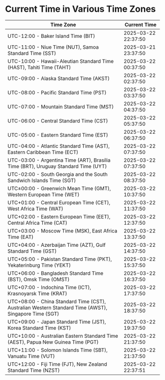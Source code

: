 # Current Time in Various Time Zones

| Time Zone | Current Time |
|-----------|--------------|
| UTC-12:00 - Baker Island Time (BIT) | 2025-03-22 22:37:50 |
| UTC-11:00 - Niue Time (NUT), Samoa Standard Time (SST) | 2025-03-21 23:37:50 |
| UTC-10:00 - Hawaii-Aleutian Standard Time (HAST), Tahiti Time (TAHT) | 2025-03-22 00:37:50 |
| UTC-09:00 - Alaska Standard Time (AKST) | 2025-03-22 02:37:50 |
| UTC-08:00 - Pacific Standard Time (PST) | 2025-03-22 03:37:50 |
| UTC-07:00 - Mountain Standard Time (MST) | 2025-03-22 04:37:50 |
| UTC-06:00 - Central Standard Time (CST) | 2025-03-22 05:37:50 |
| UTC-05:00 - Eastern Standard Time (EST) | 2025-03-22 06:37:50 |
| UTC-04:00 - Atlantic Standard Time (AST), Eastern Caribbean Time (ECT) | 2025-03-22 07:37:50 |
| UTC-03:00 - Argentina Time (ART), Brasília Time (BRT), Uruguay Standard Time (UYT) | 2025-03-22 07:37:50 |
| UTC-02:00 - South Georgia and the South Sandwich Islands Time (SGT) | 2025-03-22 08:37:50 |
| UTC±00:00 - Greenwich Mean Time (GMT), Western European Time (WET) | 2025-03-22 10:37:50 |
| UTC+01:00 - Central European Time (CET), West Africa Time (WAT) | 2025-03-22 11:37:50 |
| UTC+02:00 - Eastern European Time (EET), Central Africa Time (CAT) | 2025-03-22 12:37:50 |
| UTC+03:00 - Moscow Time (MSK), East Africa Time (EAT) | 2025-03-22 13:37:50 |
| UTC+04:00 - Azerbaijan Time (AZT), Gulf Standard Time (GST) | 2025-03-22 14:37:50 |
| UTC+05:00 - Pakistan Standard Time (PKT), Yekaterinburg Time (YEKT) | 2025-03-22 15:37:50 |
| UTC+06:00 - Bangladesh Standard Time (BST), Omsk Time (OMST) | 2025-03-22 16:37:50 |
| UTC+07:00 - Indochina Time (ICT), Krasnoyarsk Time (KRAT) | 2025-03-22 17:37:50 |
| UTC+08:00 - China Standard Time (CST), Australian Western Standard Time (AWST), Singapore Time (SGT) | 2025-03-22 18:37:50 |
| UTC+09:00 - Japan Standard Time (JST), Korea Standard Time (KST) | 2025-03-22 19:37:50 |
| UTC+10:00 - Australian Eastern Standard Time (AEST), Papua New Guinea Time (PGT) | 2025-03-22 21:37:50 |
| UTC+11:00 - Solomon Islands Time (SBT), Vanuatu Time (VUT) | 2025-03-22 21:37:50 |
| UTC+12:00 - Fiji Time (FJT), New Zealand Standard Time (NZST) | 2025-03-22 22:37:51 |
